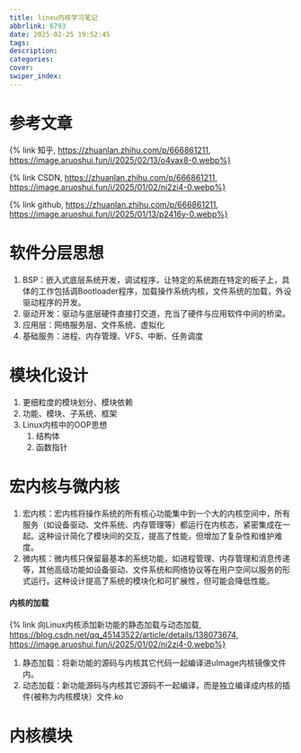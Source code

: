 ```yaml
---
title: linxu内核学习笔记
abbrlink: 6793
date: 2025-02-25 19:52:45
tags:
description:
categories:
cover:
swiper_index:
---
```


# 参考文章
{% link 知乎, https://zhuanlan.zhihu.com/p/666861211,  https://image.aruoshui.fun/i/2025/02/13/o4yax8-0.webp%} 

{% link CSDN, https://zhuanlan.zhihu.com/p/666861211,  https://image.aruoshui.fun/i/2025/01/02/ni2zi4-0.webp%} 

{% link github, https://zhuanlan.zhihu.com/p/666861211,  https://image.aruoshui.fun/i/2025/01/13/p2416y-0.webp%} 

# 软件分层思想
1. BSP：嵌入式底层系统开发，调试程序，让特定的系统跑在特定的板子上，具体的工作包括调Bootloader程序，加载操作系统内核，文件系统的加载，外设驱动程序的开发。
2. 驱动开发：驱动与底层硬件直接打交道，充当了硬件与应用软件中间的桥梁。
3. 应用层：网络服务层、文件系统、虚拟化
4. 基础服务：进程、内存管理、VFS、中断、任务调度

# 模块化设计
1. 更细粒度的模块划分、模块依赖
2. 功能、模块、子系统、框架
3. Linux内核中的OOP思想
   1. 结构体
   2. 函数指针


# 宏内核与微内核
1. 宏内核：宏内核将操作系统的所有核心功能集中到一个大的内核空间中，所有服务（如设备驱动、文件系统、内存管理等）都运行在内核态，紧密集成在一起。这种设计简化了模块间的交互，提高了性能，但增加了复杂性和维护难度。‌
2. 微内核：微内核只保留最基本的系统功能，如进程管理、内存管理和消息传递等，其他高级功能如设备驱动、文件系统和网络协议等在用户空间以服务的形式运行。这种设计提高了系统的模块化和可扩展性，但可能会降低性能。‌

#### 内核的加载
{% link 向Linux内核添加新功能的静态加载与动态加载, https://blog.csdn.net/qq_45143522/article/details/138073674,  https://image.aruoshui.fun/i/2025/01/02/ni2zi4-0.webp%} 
1. 静态加载：将新功能的源码与内核其它代码一起编译进uImage内核镜像文件内。
2. 动态加载：新功能源码与内核其它源码不一起编译，而是独立编译成内核的插件(被称为内核模块）文件.ko

# 内核模块
